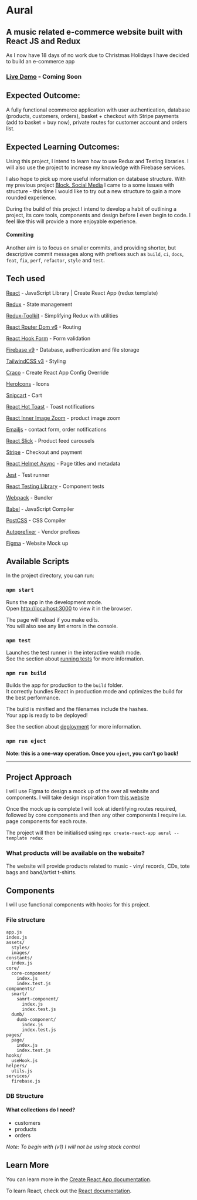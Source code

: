 # Aural

## A music related e-commerce website built with React JS and Redux

As I now have 18 days of no work due to Christmas Holidays I have decided to build an e-commerce app

### [Live Demo](#) - Coming Soon

## Expected Outcome:

A fully functional ecommerce application with user authentication, database (products, customers, orders), basket + checkout with Stripe payments (add to basket + buy now), private routes for customer account and orders list.

## Expected Learning Outcomes:

Using this project, I intend to learn how to use Redux and Testing libraries. I will also use the project to increase my knowledge with Firebase services.

I also hope to pick up more useful information on database structure. With my previous project [Block. Social Media](https://github.com/joejcox/Block) I came to a some issues with structure - this time I would like to try out a new structure to gain a more rounded experience.

During the build of this project I intend to develop a habit of outlining a project, its core tools, components and design before I even begin to code. I feel like this will provide a more enjoyable experience.

#### Commiting

Another aim is to focus on smaller commits, and providing shorter, but descriptive commit messages along with prefixes such as `build`, `ci`, `docs`, `feat`, `fix`, `perf`, `refactor`, `style` and `test`.

## Tech used

[React](https://reactjs.org/) - JavaScript Library | Create React App (redux template)

[Redux](https://redux.js.org/) - State management

[Redux-Toolkit](https://redux.js.org/introduction/getting-started) - Simplifying Redux with utilities

[React Router Dom v6](https://reactrouter.com) - Routing

[React Hook Form](https://react-hook-form.com) - Form validation

[Firebase v9](https://firebase.google.com/) - Database, authentication and file storage

[TailwindCSS v3](https://tailwindcss.com/docs/installation) - Styling

[Craco](https://github.com/gsoft-inc/craco) - Create React App Config Override

[HeroIcons](https://github.com/tailwindlabs/heroicons#react) - Icons

[Snipcart](https://snipcart.com) - Cart

[React Hot Toast](https://react-hot-toast.com) - Toast notifications

[React Inner Image Zoom](https://github.com/laurenashpole/react-inner-image-zoom) - product image zoom

[Emailjs](https://www.emailjs.com) - contact form, order notifications

[React Slick](https://react-slick.neostack.com) - Product feed carousels

[Stripe](https://stripe.com/docs/development) - Checkout and payment

[React Helmet Async](https://github.com/staylor/react-helmet-async) - Page titles and metadata

[Jest](https://jestjs.io/) - Test runner

[React Testing Library](https://testing-library.com/docs/react-testing-library/example-intro/) - Component tests

[Webpack](https://webpack.js.org/) - Bundler

[Babel](https://babeljs.io/) - JavaScript Compiler

[PostCSS](https://postcss.org/) - CSS Compiler

[Autoprefixer](https://github.com/postcss/autoprefixer) - Vendor prefixes

[Figma](https://www.figma.com/) - Website Mock up

## Available Scripts

In the project directory, you can run:

### `npm start`

Runs the app in the development mode.<br />
Open [http://localhost:3000](http://localhost:3000) to view it in the browser.

The page will reload if you make edits.<br />
You will also see any lint errors in the console.

### `npm test`

Launches the test runner in the interactive watch mode.<br />
See the section about [running tests](https://facebook.github.io/create-react-app/docs/running-tests) for more information.

### `npm run build`

Builds the app for production to the `build` folder.<br />
It correctly bundles React in production mode and optimizes the build for the best performance.

The build is minified and the filenames include the hashes.<br />
Your app is ready to be deployed!

See the section about [deployment](https://facebook.github.io/create-react-app/docs/deployment) for more information.

### `npm run eject`

**Note: this is a one-way operation. Once you `eject`, you can’t go back!**

---

## Project Approach

I will use Figma to design a mock up of the over all website and components. I will take design inspiration from [this website](https://www.websitebuilderexpert.com/designing-websites/free-ecommerce-website-templates/)

Once the mock up is complete I will look at identifying routes required, followed by core components and then any other components I require i.e. page components for each route.

The project will then be initialised using `npx create-react-app aural --template redux`

### What products will be available on the website?

The website will provide products related to music - vinyl records, CDs, tote bags and band/artist t-shirts.

## Components

I will use functional components with hooks for this project.

### File structure

```
app.js
index.js
assets/
  styles/
  images/
constants/
  index.js
core/
  core-component/
    index.js
    index.test.js
components/
  smart/
    samrt-component/
      index.js
      index.test.js
  dumb/
    dumb-component/
      index.js
      index.test.js
pages/
  page/
    index.js
    index.test.js
hooks/
  useHook.js
helpers/
  utils.js
services/
  firebase.js

```

### DB Structure

#### What collections do I need?

- customers
- products
- orders

_Note: To begin with (v1) I will not be using stock control_

## Learn More

You can learn more in the [Create React App documentation](https://facebook.github.io/create-react-app/docs/getting-started).

To learn React, check out the [React documentation](https://reactjs.org/).

